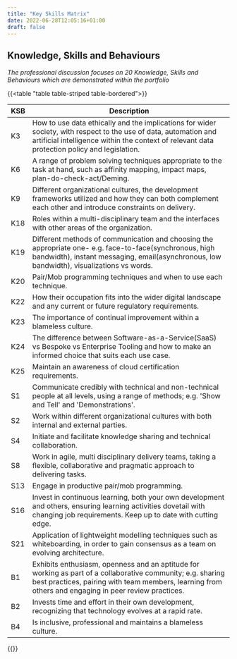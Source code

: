 ```yaml
---
title: "Key Skills Matrix"
date: 2022-06-28T12:05:16+01:00
draft: false
---
```


## Knowledge, Skills and Behaviours

*The professional discussion focuses on 20 Knowledge, Skills and Behaviours which are demonstrated
within the portfolio*

{{<table "table table-striped table-bordered">}}

| KSB | Description                                                                  |
| --- | --- |
| K3  | How to use data ethically and the implications for wider society, with respect to the use of data, automation and artificial intelligence within the context of relevant data protection policy and legislation. |
| K6  | A range of problem solving techniques appropriate to the task at hand, such as affinity mapping, impact maps, plan-do-check-act/Deming. |
| K9  | Different organizational cultures, the development frameworks utilized and how they can both complement each other and introduce constraints on delivery. |
| K18 | Roles within a multi-disciplinary team and the interfaces with other areas of the organization. |
| K19 | Different methods of communication and choosing the appropriate one- e.g. face-to-face(synchronous, high bandwidth), instant messaging, email(asynchronous, low bandwidth), visualizations vs words. |
| K20 | Pair/Mob programming techniques and when to use each technique. |
| K22 | How their occupation fits into the wider digital landscape and any current or future regulatory requirements. |
| K23 | The importance of continual improvement within a blameless culture. |
| K24 | The difference between Software-as-a-Service(SaaS) vs Bespoke vs Enterprise Tooling and how to make an informed choice that suits each use case. |
| K25 | Maintain an awareness of cloud certification requirements. |
| S1  | Communicate credibly with technical and non-technical people at all levels, using a range of methods; e.g. 'Show and Tell' and 'Demonstrations'. |
| S2  | Work within different organizational cultures with both internal and external parties. |
| S4  | Initiate and facilitate knowledge sharing and technical collaboration. |
| S8  | Work in agile, multi disciplinary delivery teams, taking a flexible, collaborative and pragmatic approach to delivering tasks. |
| S13 | Engage in productive pair/mob programming. |
| S16 | Invest in continuous learning, both your own development and others, ensuring learning activities dovetail with changing job requirements. Keep up to date with cutting edge. |
| S21 | Application of lightweight modelling techniques such as whiteboarding, in order to gain consensus as a team on evolving architecture. |
| B1  | Exhibits enthusiasm, openness and an aptitude for working as part of a collaborative community; e.g. sharing best practices, pairing with team members, learning from others and engaging in peer review practices. |
| B2  | Invests time and effort in their own development, recognizing that technology evolves at a rapid rate. |
| B4  | Is inclusive, professional and maintains a blameless culture. |

{{</table>}}
